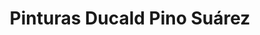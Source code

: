 ---
title: "Pinturas Ducald Pino Suárez"
url: /zamora/pinturas-ducald-pino-suarez/
shop: pintura
---